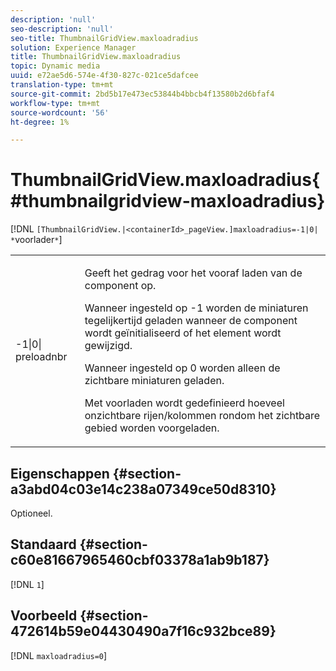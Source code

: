 ```yaml
---
description: 'null'
seo-description: 'null'
seo-title: ThumbnailGridView.maxloadradius
solution: Experience Manager
title: ThumbnailGridView.maxloadradius
topic: Dynamic media
uuid: e72ae5d6-574e-4f30-827c-021ce5dafcee
translation-type: tm+mt
source-git-commit: 2bd5b17e473ec53844b4bbcb4f13580b2d6bfaf4
workflow-type: tm+mt
source-wordcount: '56'
ht-degree: 1%

---
```



# ThumbnailGridView.maxloadradius{#thumbnailgridview-maxloadradius}

[!DNL `[ThumbnailGridView.|<containerId>_pageView.]maxloadradius=-1|0| *`voorlader`*`]

<table id="table_D29F1F6A8EC74F42A254C823435F9493"> 
 <tbody> 
  <tr> 
   <td colname="col1"> <p><span class="codeph">-1|0|<span class="varname"> preloadnbr</span></span> </p> </td> 
   <td colname="col2"> <p>Geeft het gedrag voor het vooraf laden van de component op. </p> <p>Wanneer ingesteld op <span class="codeph"> -1</span> worden de miniaturen tegelijkertijd geladen wanneer de component wordt geïnitialiseerd of het element wordt gewijzigd. </p> <p>Wanneer ingesteld op <span class="codeph"> 0</span> worden alleen de zichtbare miniaturen geladen. </p> <p>Met <span class="codeph"><span class="varname"> voorladen</span></span> wordt gedefinieerd hoeveel onzichtbare rijen/kolommen rondom het zichtbare gebied worden voorgeladen. </p> </td> 
  </tr> 
 </tbody> 
</table>

## Eigenschappen {#section-a3abd04c03e14c238a07349ce50d8310}

Optioneel.

## Standaard {#section-c60e81667965460cbf03378a1ab9b187}

[!DNL `1`]

## Voorbeeld {#section-472614b59e04430490a7f16c932bce89}

[!DNL `maxloadradius=0`]
